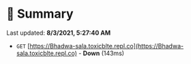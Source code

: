 # 📖 Summary
Last updated: **8/3/2021, 5:27:40 AM**

- `GET` [https://Bhadwa-sala.toxicblte.repl.co](https://Bhadwa-sala.toxicblte.repl.co) - **Down** (143ms)
